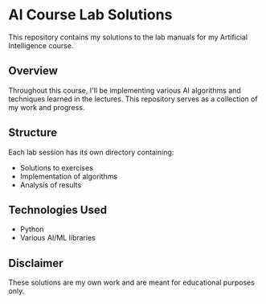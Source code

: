 # AI Course Lab Solutions

This repository contains my solutions to the lab manuals for my Artificial Intelligence course.

## Overview

Throughout this course, I'll be implementing various AI algorithms and techniques learned in the lectures. This repository serves as a collection of my work and progress.

## Structure

Each lab session has its own directory containing:
- Solutions to exercises
- Implementation of algorithms
- Analysis of results

## Technologies Used

- Python
- Various AI/ML libraries

## Disclaimer

These solutions are my own work and are meant for educational purposes only.
